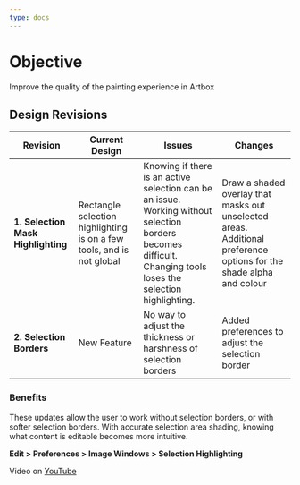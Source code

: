 ```yaml
---
type: docs
---
```


# Objective

Improve the quality of the painting experience in Artbox

## Design Revisions

| **Revision**  | **Current Design**  | **Issues**  | **Changes** |
|--------------------------------------------|---------------------------------------------------------------------------------------------|----------------------------------------------------------------------------------------------|-----------------------------------------------------------|
| **1. Selection Mask Highlighting** | Rectangle selection highlighting is on a few tools, and is not global | Knowing if there is an active selection can be an issue. Working without selection borders becomes difficult. Changing tools loses the selection highlighting. | Draw a shaded overlay that masks out unselected areas. Additional preference options for the shade alpha and colour |
| **2. Selection Borders**   | New Feature | No way to adjust the thickness or harshness of selection borders | Added preferences to adjust the selection border |

### **Benefits**

These updates allow the user to work without selection borders, or with softer selection borders. With accurate selection area shading, knowing what content is editable becomes more intuitive.

**Edit > Preferences > Image Windows > Selection Highlighting**

Video on [YouTube](https://youtu.be/RG3rOhjXXW0)
